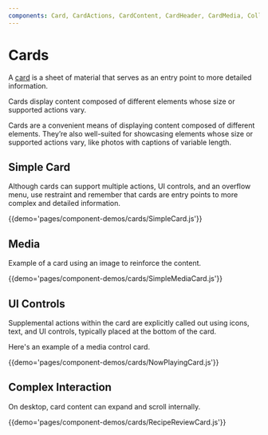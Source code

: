 ```yaml
---
components: Card, CardActions, CardContent, CardHeader, CardMedia, Collapse
---
```


# Cards

A [card](https://material.google.com/components/cards.html) is a sheet of material that serves as an entry point to more detailed information.

Cards display content composed of different elements whose size or supported actions vary.

Cards are a convenient means of displaying content composed of different elements. They’re also well-suited for showcasing elements whose size or supported actions vary, like photos with captions of variable length.

## Simple Card

Although cards can support multiple actions, UI controls, and an overflow menu, use restraint and remember that cards are entry points to more complex and detailed information.

{{demo='pages/component-demos/cards/SimpleCard.js'}}

## Media

Example of a card using an image to reinforce the content.

{{demo='pages/component-demos/cards/SimpleMediaCard.js'}}

## UI Controls

Supplemental actions within the card are explicitly called out using icons, text, and UI controls, typically placed at the bottom of the card.

Here's an example of a media control card.

{{demo='pages/component-demos/cards/NowPlayingCard.js'}}

## Complex Interaction

On desktop, card content can expand and scroll internally.

{{demo='pages/component-demos/cards/RecipeReviewCard.js'}}

